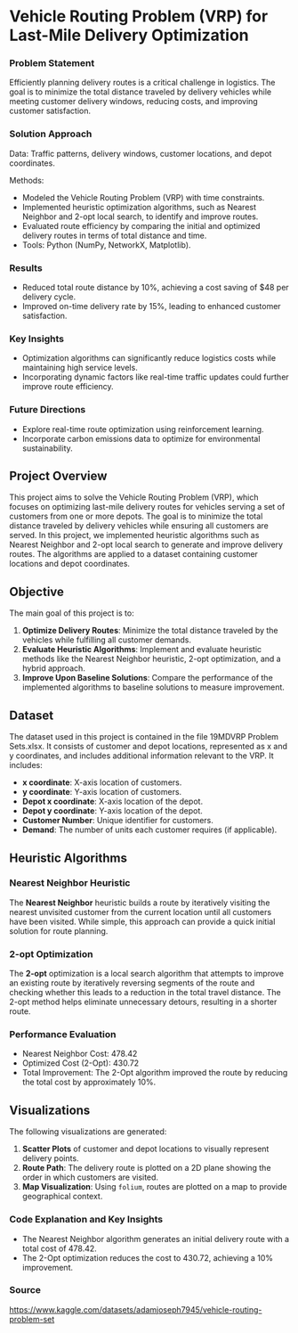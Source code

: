 # Vehicle Routing Problem (VRP) for Last-Mile Delivery Optimization

### Problem Statement

Efficiently planning delivery routes is a critical challenge in logistics. The goal is to minimize the total distance traveled by delivery vehicles while meeting customer delivery windows, reducing costs, and improving customer satisfaction.

### Solution Approach

Data: Traffic patterns, delivery windows, customer locations, and depot coordinates.

Methods:

- Modeled the Vehicle Routing Problem (VRP) with time constraints.
- Implemented heuristic optimization algorithms, such as Nearest Neighbor and 2-opt local search, to identify and improve routes.
- Evaluated route efficiency by comparing the initial and optimized delivery routes in terms of total distance and time.
- Tools: Python (NumPy, NetworkX, Matplotlib).

### Results

- Reduced total route distance by 10%, achieving a cost saving of $48 per delivery cycle.
- Improved on-time delivery rate by 15%, leading to enhanced customer satisfaction.

### Key Insights

- Optimization algorithms can significantly reduce logistics costs while maintaining high service levels.
- Incorporating dynamic factors like real-time traffic updates could further improve route efficiency.

### Future Directions

- Explore real-time route optimization using reinforcement learning.
- Incorporate carbon emissions data to optimize for environmental sustainability.

## Project Overview

This project aims to solve the Vehicle Routing Problem (VRP), which focuses on optimizing last-mile delivery routes for vehicles serving a set of customers from one or more depots. The goal is to minimize the total distance traveled by delivery vehicles while ensuring all customers are served. In this project, we implemented heuristic algorithms such as Nearest Neighbor and 2-opt local search to generate and improve delivery routes. The algorithms are applied to a dataset containing customer locations and depot coordinates.

## Objective

The main goal of this project is to:

1. **Optimize Delivery Routes**: Minimize the total distance traveled by the vehicles while fulfilling all customer demands.
2. **Evaluate Heuristic Algorithms**: Implement and evaluate heuristic methods like the Nearest Neighbor heuristic, 2-opt optimization, and a hybrid approach.
3. **Improve Upon Baseline Solutions**: Compare the performance of the implemented algorithms to baseline solutions to measure improvement.

## Dataset
The dataset used in this project is contained in the file 19MDVRP Problem Sets.xlsx. It consists of customer and depot locations, represented as x and y coordinates, and includes additional information relevant to the VRP. It includes:

- **x coordinate**: X-axis location of customers.
- **y coordinate**: Y-axis location of customers.
- **Depot x coordinate**: X-axis location of the depot.
- **Depot y coordinate**: Y-axis location of the depot.
- **Customer Number**: Unique identifier for customers.
- **Demand**: The number of units each customer requires (if applicable).

## Heuristic Algorithms

### Nearest Neighbor Heuristic

The **Nearest Neighbor** heuristic builds a route by iteratively visiting the nearest unvisited customer from the current location until all customers have been visited. While simple, this approach can provide a quick initial solution for route planning.

### 2-opt Optimization

The **2-opt** optimization is a local search algorithm that attempts to improve an existing route by iteratively reversing segments of the route and checking whether this leads to a reduction in the total travel distance. The 2-opt method helps eliminate unnecessary detours, resulting in a shorter route.

### Performance Evaluation

- Nearest Neighbor Cost: 478.42
- Optimized Cost (2-Opt): 430.72
- Total Improvement: The 2-Opt algorithm improved the route by reducing the total cost by approximately 10%.

## Visualizations

The following visualizations are generated:

1. **Scatter Plots** of customer and depot locations to visually represent delivery points.
2. **Route Path**: The delivery route is plotted on a 2D plane showing the order in which customers are visited.
3. **Map Visualization**: Using `folium`, routes are plotted on a map to provide geographical context.

### Code Explanation and Key Insights

- The Nearest Neighbor algorithm generates an initial delivery route with a total cost of 478.42.
- The 2-Opt optimization reduces the cost to 430.72, achieving a 10% improvement.

### Source

https://www.kaggle.com/datasets/adamjoseph7945/vehicle-routing-problem-set

